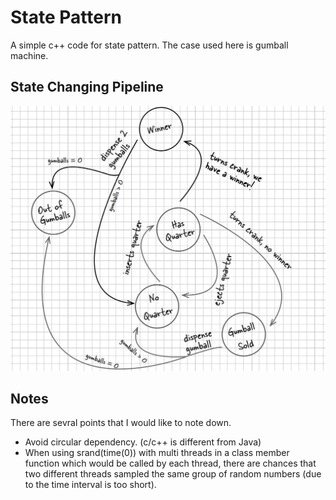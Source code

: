 # State Pattern
A simple c++ code for state pattern. The case used here is gumball machine. 

## State Changing Pipeline
![Image](./imgs/States.png "state pipeline")


## Notes
There are sevral points that I would like to note down.
- Avoid circular dependency. (c/c++ is different from Java)
- When using srand(time(0)) with multi threads in a class member function which would be called by each thread, there are chances that two different threads sampled the same group of random numbers (due to the time interval is too short).